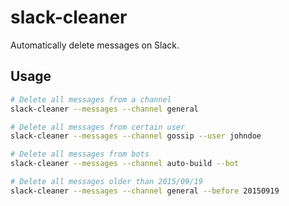 # slack-cleaner

Automatically delete messages on Slack.

## Usage

```bash
# Delete all messages from a channel
slack-cleaner --messages --channel general

# Delete all messages from certain user
slack-cleaner --messages --channel gossip --user johndoe

# Delete all messages from bots
slack-cleaner --messages --channel auto-build --bot

# Delete all messages older than 2015/09/19
slack-cleaner --messages --channel general --before 20150919
```
